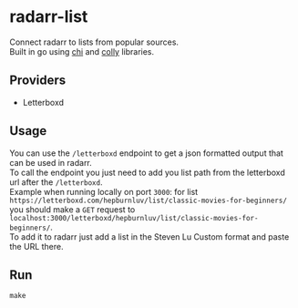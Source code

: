 # radarr-list
Connect radarr to lists from popular sources. \
Built in go using [chi](https://github.com/go-chi/chi/tree/master) and [colly](https://github.com/gocolly/colly) libraries.

## Providers
- Letterboxd

## Usage
You can use the `/letterboxd` endpoint to get a json formatted output that can be used in radarr. \
To call the endpoint you just need to add you list path from the letterboxd url after the `/letterboxd`. \
Example when running locally on port `3000`: for list `https://letterboxd.com/hepburnluv/list/classic-movies-for-beginners/` you should make a `GET` request to `localhost:3000/letterboxd/hepburnluv/list/classic-movies-for-beginners/`. \
To add it to radarr just add a list in the Steven Lu Custom format and paste the URL there.


## Run
```
make
```